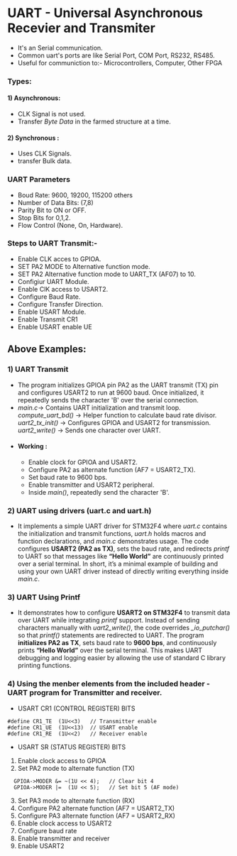 # **UART - Universal Asynchronous Recevier and Transmiter**
- It's an Serial communication.
- Common uart's ports are like Serial Port, COM Port, RS232, RS485.
- Useful for communiction to:- Microcontrollers, Computer, Other FPGA

### **Types:**
#### 1) Asynchronous:
* CLK Signal is not used.
* Transfer *Byte Data* in the farmed structure at a time.
#### 2) Synchronous :
* Uses CLK Signals.
* transfer Bulk data.

### **UART Parameters**
* Boud Rate: 9600, 19200, 115200 others
* Number of Data Bits: (7,8)
* Parity Bit to ON or OFF.
* Stop Bits for 0,1,2.
* Flow Control (None, On, Hardware).

### Steps to UART Transmit:-
* Enable CLK acces to GPIOA.
* SET PA2 MODE to Alternative function mode.
* SET PA2 Alternative function mode to UART_TX (AF07) to 10.
* Configiur UART Module.
* Enable ClK access to USART2.
* Configure Baud Rate.
* Configure Transfer Direction.
* Enable USART Module.
* Enable Transmit CR1
* Enable USART enable UE

## Above Examples:
### 1) UART Transmit
* The program initializes GPIOA pin PA2 as the UART transmit (TX) pin and configures USART2 to run at 9600 baud. Once initialized, it repeatedly sends the character 'B' over the serial connection.
* *main.c*→ Contains UART initialization and transmit loop.
  *compute_uart_bd()* → Helper function to calculate baud rate divisor.
  *uart2_tx_init()* → Configures GPIOA and USART2 for transmission.
  *uart2_write()* → Sends one character over UART.
* #### Working :
  - Enable clock for GPIOA and USART2.
  - Configure PA2 as alternate function (AF7 = USART2_TX).
  - Set baud rate to 9600 bps.
  - Enable transmitter and USART2 peripheral.
  - Inside *main()*, repeatedly send the character 'B'.
### 2) UART using drivers (uart.c and uart.h)
* It implements a simple UART driver for STM32F4 where *uart.c* contains the initialization and transmit functions, *uart.h* holds macros and function declarations, and *main.c* demonstrates usage. The code configures **USART2 (PA2 as TX)**, sets the baud rate, and redirects *printf* to UART so that messages like **“Hello World”** are continuously printed over a serial terminal. In short, it’s a minimal example of building and using your own UART driver instead of directly writing everything inside *main.c*.
### 3) UART Using Printf
* It demonstrates how to configure **USART2 on STM32F4** to transmit data over UART while integrating *printf* support. Instead of sending characters manually with *uart2_write()*, the code overrides *_io_putchar()* so that *printf()* statements are redirected to UART. The program **initializes PA2 as TX**, sets baud rate to **9600 bps**, and continuously prints **“Hello World”** over the serial terminal. This makes UART debugging and logging easier by allowing the use of standard C library printing functions.
### 4) Using the menber elements from the included header - UART program for Transmitter and receiver.
* USART CR1 (CONTROL REGISTER) BITS
~~~ 
#define CR1_TE  (1U<<3)   // Transmitter enable
#define CR1_UE  (1U<<13)  // USART enable
#define CR1_RE  (1U<<2)   // Receiver enable
~~~
* USART SR (STATUS REGISTER) BITS
 1. Enable clock access to GPIOA
 2. Set PA2 mode to alternate function (TX)
  ~~~
    GPIOA->MODER &= ~(1U << 4);   // Clear bit 4
    GPIOA->MODER |=  (1U << 5);   // Set bit 5 (AF mode)
  ~~~
 3. Set PA3 mode to alternate function (RX)
 4. Configure PA2 alternate function (AF7 = USART2_TX)
 5. Configure PA3 alternate function (AF7 = USART2_RX)
 6. Enable clock access to USART2
 7. Configure baud rate
 8. Enable transmitter and receiver
 9. Enable USART2
   
